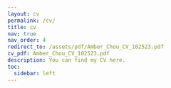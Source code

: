```yaml
---
layout: cv
permalink: /cv/
title: cv
nav: true
nav_order: 4
redirect_to: /assets/pdf/Amber_Chou_CV_102523.pdf
cv_pdf: Amber_Chou_CV_102523.pdf
description: You can find my CV here.
toc:
  sidebar: left
---
```

